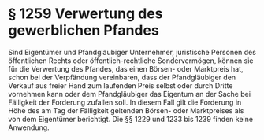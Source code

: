 # § 1259 Verwertung des gewerblichen Pfandes
Sind Eigentümer und Pfandgläubiger Unternehmer, juristische Personen des öffentlichen Rechts oder öffentlich-rechtliche Sondervermögen, können sie für die Verwertung des Pfandes, das einen Börsen- oder Marktpreis hat, schon bei der Verpfändung vereinbaren, dass der Pfandgläubiger den Verkauf aus freier Hand zum laufenden Preis selbst oder durch Dritte vornehmen kann oder dem Pfandgläubiger das Eigentum an der Sache bei Fälligkeit der Forderung zufallen soll. In diesem Fall gilt die Forderung in Höhe des am Tag der Fälligkeit geltenden Börsen- oder Marktpreises als von dem Eigentümer berichtigt. Die §§ 1229 und 1233 bis 1239 finden keine Anwendung.
